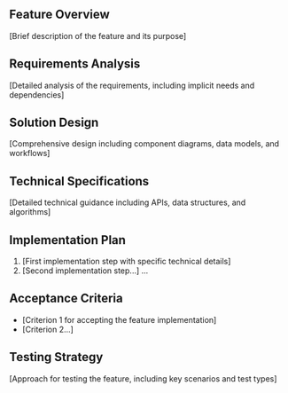 ## Feature Overview
[Brief description of the feature and its purpose]

## Requirements Analysis
[Detailed analysis of the requirements, including implicit needs and dependencies]

## Solution Design
[Comprehensive design including component diagrams, data models, and workflows]

## Technical Specifications
[Detailed technical guidance including APIs, data structures, and algorithms]

## Implementation Plan
1. [First implementation step with specific technical details]
2. [Second implementation step...]
...

## Acceptance Criteria
- [Criterion 1 for accepting the feature implementation]
- [Criterion 2...]

## Testing Strategy
[Approach for testing the feature, including key scenarios and test types] 